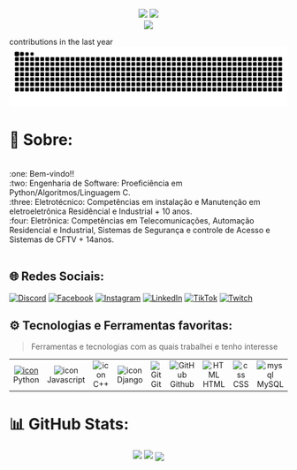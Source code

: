 <p align="center">
    <a href="https://github.com/byttencourt/byttencourt"><img src="https://img.shields.io/badge/status-updating-brightgreen.svg"></a>
    <a href="https://github.com/python/cpython"><img src="https://img.shields.io/badge/Python-3.11-FF1493.svg"></a>

<br>

<img align="center" src="https://readme-typing-svg.demolab.com?font=Fira+Code&size=36&duration=4000&pause=1000&color=000000&vCenter=true&width=500&lines=print('Hello%2C+World!')"/>

</p>


contributions in the last year
![](https://github.com/BEPb/BEPb/raw/output/github-contribution-grid-snake.svg)


# 💫 Sobre:
<br>
:one: Bem-vindo!! <br> 
:two: Engenharia de Software: Proeficiência em Python/Algoritmos/Linguagem C. <br>
:three: Eletrotécnico: Competências em instalação e Manutenção em eletroeletrônica Residêncial e Industrial + 10 anos. <br>
:four: Eletrônica: Competências em Telecomunicações, Automação Residencial e Industrial, Sistemas de Segurança e controle de Acesso e Sistemas de CFTV + 14anos. <br> <br> 



## 🌐 Redes Sociais:
[![Discord](https://img.shields.io/badge/Discord-%237289DA.svg?logo=discord&logoColor=white)](https://discord.gg/tyF7SKf72N) [![Facebook](https://img.shields.io/badge/Facebook-%231877F2.svg?logo=Facebook&logoColor=white)](https://facebook.com/ninoseg) [![Instagram](https://img.shields.io/badge/Instagram-%23E4405F.svg?logo=Instagram&logoColor=white)](https://instagram.com/ninoseg) [![LinkedIn](https://img.shields.io/badge/LinkedIn-%230077B5.svg?logo=linkedin&logoColor=white)](https://linkedin.com/in/claudio-alexandre-bittencourt-478213194) [![TikTok](https://img.shields.io/badge/TikTok-%23000000.svg?logo=TikTok&logoColor=white)](https://tiktok.com/@ninoseg) [![Twitch](https://img.shields.io/badge/Twitch-%239146FF.svg?logo=Twitch&logoColor=white)](https://twitch.tv/barba_imersivo) 

## ⚙️ Tecnologias e Ferramentas favoritas: 

> Ferramentas e tecnologias com as quais trabalhei e tenho interesse

<table>
  <tr>
    <td align="center" width="96">
      <a href="#macropower-tech">
        <img src="https://techstack-generator.vercel.app/python-icon.svg" alt="icon" width="65" height="65" />
      </a>
      <br>Python
    </td>
    <td align="center" width="96">
        <img src="https://techstack-generator.vercel.app/js-icon.svg" alt="icon" width="65" height="65" />
      <br>Javascript
    </td>
    <td align="center" width="96">
        <img src="https://techstack-generator.vercel.app/cpp-icon.svg" alt="icon" width="65" height="65" />
      <br>C++
    </td>
    <td align="center" width="96">
        <img src="https://techstack-generator.vercel.app/django-icon.svg" alt="icon" width="65" height="65" />
      <br>Django
    </td>
    <td align="center" width="96"> 
        <img src="https://user-images.githubusercontent.com/25181517/192108372-f71d70ac-7ae6-4c0d-8395-51d8870c2ef0.png" width="48" height="48" alt="Git" />
      <br>Git
    </td>
    <td align="center" width="96">
        <img src="https://user-images.githubusercontent.com/25181517/192108374-8da61ba1-99ec-41d7-80b8-fb2f7c0a4948.png" width="48" height="48" alt="GitHub" />
      <br>Github
    </td>
    <td align="center"  width="96">
        <img src="https://skillicons.dev/icons?i=html" width="48" height="48" alt="HTML" />
      <br>HTML
    </td>
    <td align="center" width="96">
        <img src="https://skillicons.dev/icons?i=css" width="48" height="48" alt="css" />
      <br>CSS
    </td>
    <td align="center" width="96">
        <img src="https://skillicons.dev/icons?i=mysql" width="48" height="48" alt="mysql" />
      <br>MySQL
    </td>
  </tr>
</table>


# 📊 GitHub Stats:
<div align="center">
<img height="180em" src="https://github-readme-stats.vercel.app/api?username=byttencourt&theme=default&hide_border=false&include_all_commits=false&count_private=false"/> <img height="180em" src="https://github-readme-stats.vercel.app/api/top-langs/?username=byttencourt&theme=default&hide_border=false&include_all_commits=false&count_private=false&layout=compact"/>
<img align="center" src="https://github-readme-streak-stats.herokuapp.com/?user=byttencourt&theme=default&hide_border=false"/>
</div>



    
<!-- Proudly created with GPRM ( https://gprm.itsvg.in ) -->

